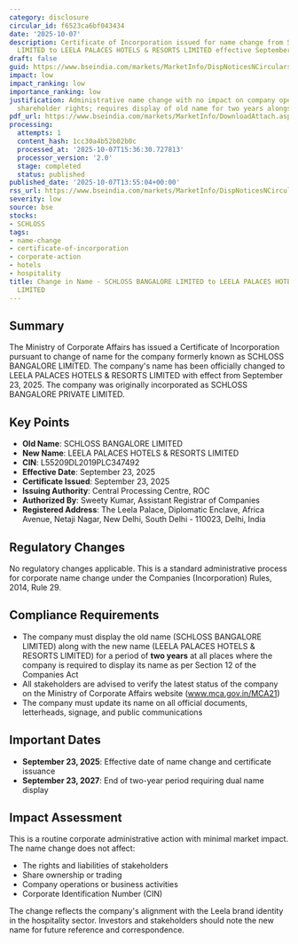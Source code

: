 ```yaml
---
category: disclosure
circular_id: f6523ca6bf043434
date: '2025-10-07'
description: Certificate of Incorporation issued for name change from SCHLOSS BANGALORE
  LIMITED to LEELA PALACES HOTELS & RESORTS LIMITED effective September 23, 2025.
draft: false
guid: https://www.bseindia.com/markets/MarketInfo/DispNoticesNCirculars.aspx?Noticeid={F93ED6E4-991B-437C-9716-14B1692E7F30}&noticeno=20251007-51&dt=10/07/2025&icount=51&totcount=76&flag=0
impact: low
impact_ranking: low
importance_ranking: low
justification: Administrative name change with no impact on company operations or
  shareholder rights; requires display of old name for two years alongside new name
pdf_url: https://www.bseindia.com/markets/MarketInfo/DownloadAttach.aspx?id=20251007-51&attachedId=761a941a-6cd2-4c4b-9a35-dc8bf19a00e6
processing:
  attempts: 1
  content_hash: 1cc30a4b52b02b0c
  processed_at: '2025-10-07T15:36:30.727813'
  processor_version: '2.0'
  stage: completed
  status: published
published_date: '2025-10-07T13:55:04+00:00'
rss_url: https://www.bseindia.com/markets/MarketInfo/DispNoticesNCirculars.aspx?Noticeid={F93ED6E4-991B-437C-9716-14B1692E7F30}&noticeno=20251007-51&dt=10/07/2025&icount=51&totcount=76&flag=0
severity: low
source: bse
stocks:
- SCHLOSS
tags:
- name-change
- certificate-of-incorporation
- corporate-action
- hotels
- hospitality
title: Change in Name - SCHLOSS BANGALORE LIMITED to LEELA PALACES HOTELS & RESORTS
  LIMITED
---
```


## Summary

The Ministry of Corporate Affairs has issued a Certificate of Incorporation pursuant to change of name for the company formerly known as SCHLOSS BANGALORE LIMITED. The company's name has been officially changed to LEELA PALACES HOTELS & RESORTS LIMITED with effect from September 23, 2025. The company was originally incorporated as SCHLOSS BANGALORE PRIVATE LIMITED.

## Key Points

- **Old Name**: SCHLOSS BANGALORE LIMITED
- **New Name**: LEELA PALACES HOTELS & RESORTS LIMITED
- **CIN**: L55209DL2019PLC347492
- **Effective Date**: September 23, 2025
- **Certificate Issued**: September 23, 2025
- **Issuing Authority**: Central Processing Centre, ROC
- **Authorized By**: Sweety Kumar, Assistant Registrar of Companies
- **Registered Address**: The Leela Palace, Diplomatic Enclave, Africa Avenue, Netaji Nagar, New Delhi, South Delhi - 110023, Delhi, India

## Regulatory Changes

No regulatory changes applicable. This is a standard administrative process for corporate name change under the Companies (Incorporation) Rules, 2014, Rule 29.

## Compliance Requirements

- The company must display the old name (SCHLOSS BANGALORE LIMITED) along with the new name (LEELA PALACES HOTELS & RESORTS LIMITED) for a period of **two years** at all places where the company is required to display its name as per Section 12 of the Companies Act
- All stakeholders are advised to verify the latest status of the company on the Ministry of Corporate Affairs website (www.mca.gov.in/MCA21)
- The company must update its name on all official documents, letterheads, signage, and public communications

## Important Dates

- **September 23, 2025**: Effective date of name change and certificate issuance
- **September 23, 2027**: End of two-year period requiring dual name display

## Impact Assessment

This is a routine corporate administrative action with minimal market impact. The name change does not affect:
- The rights and liabilities of stakeholders
- Share ownership or trading
- Company operations or business activities
- Corporate Identification Number (CIN)

The change reflects the company's alignment with the Leela brand identity in the hospitality sector. Investors and stakeholders should note the new name for future reference and correspondence.
